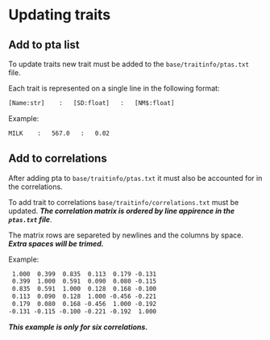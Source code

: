 # Updating traits

## Add to pta list
To update traits new trait must be added to the `base/traitinfo/ptas.txt` file.

Each trait is represented on a single line in the following format:
```txt
[Name:str]    :   [SD:float]   :   [NM$:float]
```
Example:
```txt
MILK    :   567.0   :   0.02
```

## Add to correlations
After adding pta to `base/traitinfo/ptas.txt` it must also be accounted for in the correlations.

To add trait to correlations `base/traitinfo/correlations.txt` must be updated. ***The correlation matrix is ordered by line appirence in the `ptas.txt` file***.

The matrix rows are separeted by newlines and the columns by space. ***Extra spaces will be trimed.***

Example:
```txt
 1.000  0.399  0.835  0.113  0.179 -0.131
 0.399  1.000  0.591  0.090  0.080 -0.115
 0.835  0.591  1.000  0.128  0.168 -0.100
 0.113  0.090  0.128  1.000 -0.456 -0.221
 0.179  0.080  0.168 -0.456  1.000 -0.192
-0.131 -0.115 -0.100 -0.221 -0.192  1.000
```
***This example is only for six correlations.***